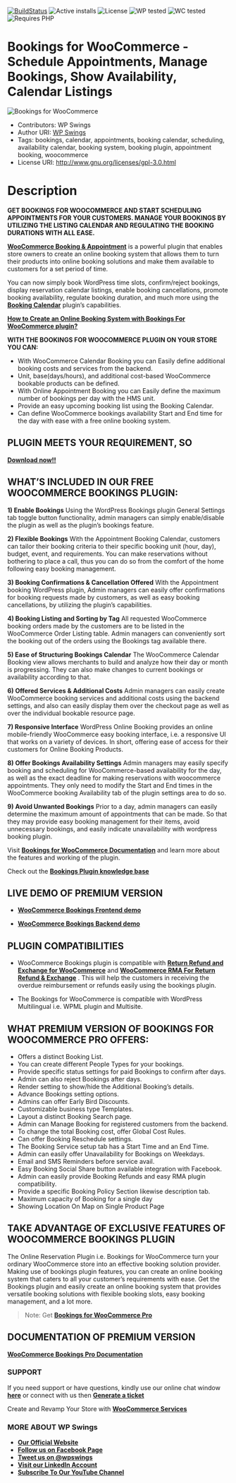 
[![BuildStatus](https://img.shields.io/travis/twbs/bootstrap/v4-dev.svg)](https://travis-ci.org/twbs/bootstrap) ![Active installs](https://img.shields.io/badge/Active-100%2B-brightgreen) ![License](https://img.shields.io/badge/License-GPLv3%20or%20later-yellowgreen) ![WP tested](https://img.shields.io/badge/WP%20tested-6.0.1-brightgreen) ![WC tested](https://img.shields.io/badge/WC%20tested-6.7.0-brightgreen) ![Requires PHP](https://img.shields.io/badge/Requires%20PHP-7.2-blue)
# Bookings for WooCommerce - Schedule Appointments, Manage Bookings, Show Availability, Calendar Listings
![ Bookings for WooCommerce](https://ps.w.org/mwb-bookings-for-woocommerce/assets/banner-772x250.jpg?rev=2672038)
* Contributors: WP Swings
* Author URI: [WP Swings](https://wpswings.com/?utm_source=bookings-github-official&utm_medium=bookings-github-page&utm_campaign=official)
* Tags: bookings, calendar, appointments, booking calendar, scheduling, availability calendar, booking system, booking plugin, appointment booking, woocommerce
* License URI: http://www.gnu.org/licenses/gpl-3.0.html


# Description 
**GET BOOKINGS FOR WOOCOMMERCE AND START SCHEDULING APPOINTMENTS FOR YOUR CUSTOMERS. MANAGE YOUR BOOKINGS BY UTILIZING THE LISTING CALENDAR AND REGULATING THE BOOKING DURATIONS WITH ALL EASE.**

[**WooCommerce Booking & Appointment**](https://wordpress.org/plugins/mwb-bookings-for-woocommerce/) is a powerful plugin that enables store owners to create an online booking system that allows them to turn their products into online booking solutions and make them available to customers for a set period of time.

You can now simply book WordPress time slots, confirm/reject bookings, display reservation calendar listings, enable booking cancellations, promote booking availability, regulate booking duration, and much more using the [**Booking Calendar**](https://wpswings.com/product/bookings-for-woocommerce-pro/?utm_source=wpswings-bookings-pro&utm_medium=bookings-github-page&utm_campaign=go-pro) plugin’s capabilities.

[**How to Create an Online Booking System with  Bookings For WooCommerce plugin?**](https://www.youtube.com/watch?v=9ow97SzMHnM&t=658s)



**WITH THE BOOKINGS FOR WOOCOMMERCE PLUGIN ON YOUR STORE YOU CAN:**

* With WooCommerce Calendar Booking you can Easily define additional booking costs and services from the backend.
* Unit, base(days/hours), and additional cost-based WooCommerce bookable products can be defined.
*  With Online Appointment Booking you can Easily define the maximum number of bookings per day with the HMS unit.
* Provide an easy upcoming booking list using the Booking Calendar.
* Can define WooCommerce bookings availability Start and End time for the day with ease with a free online booking system.

## PLUGIN MEETS YOUR REQUIREMENT, SO
[**Download now!!**](https://downloads.wordpress.org/plugin/mwb-bookings-for-woocommerce.zip)


## WHAT’S INCLUDED IN OUR FREE WOOCOMMERCE BOOKINGS PLUGIN:

**1) Enable Bookings**
Using the WordPress Bookings plugin General Settings tab toggle button functionality, admin managers can simply enable/disable the plugin as well as the plugin’s bookings feature.

**2) Flexible Bookings**
With the Appointment Booking Calendar, customers can tailor their booking criteria to their specific booking unit (hour, day), budget, event, and requirements. You can make reservations without bothering to place a call, thus you can do so from the comfort of the home following easy booking management.

**3) Booking Confirmations & Cancellation Offered**
With the Appointment booking WordPress plugin, Admin managers can easily offer confirmations for booking requests made by customers, as well as easy booking cancellations, by utilizing the plugin’s capabilities.

**4) Booking Listing and Sorting by Tag**
All requested WooCommerce booking orders made by the customers are to be listed in the WooCommerce Order Listing table. Admin managers can conveniently sort the booking out of the orders using the Bookings tag available there.

**5) Ease of Structuring Bookings Calendar**
The WooCommerce Calendar Booking view allows merchants to build and analyze how their day or month is progressing. They can also make changes to current bookings or availability according to that.


**6) Offered Services & Additional Costs**
Admin managers can easily create WooCommerce booking services and additional costs using the backend settings, and also can easily display them over the checkout page as well as over the individual bookable resource page.

**7) Responsive Interface**
WordPress Online Booking provides an online mobile-friendly WooCommerce easy booking interface, i.e. a responsive UI that works on a variety of devices. In short, offering ease of access for their customers for Online Booking Products.

**8) Offer Bookings Availability Settings**
Admin managers may easily specify booking and scheduling for WooCommerce-based availability for the day, as well as the exact deadline for making reservations with woocommerce appointments. They only need to modify the Start and End times in the WooCommerce booking Availability tab of the plugin settings area to do so.


**9) Avoid Unwanted Bookings**
Prior to a day, admin managers can easily determine the maximum amount of appointments that can be made. So that they may provide easy booking management for their items, avoid unnecessary bookings, and easily indicate unavailability with wordpress booking plugin.


Visit [**Bookings for WooCommerce Documentation**](https://docs.wpswings.com/bookings-for-woocommerce/?utm_source=wpswings-bookings-doc&utm_medium=bookings-github-page&utm_campaign=bookings-doc) and learn more about the features and working of the plugin.

Check out the [**Bookings Plugin knowledge base**](https://support.wpswings.com/wordpress-plugins-knowledge-base/category/bookings-for-woocommerce/?utm_source=wpswings-bookings-kb&utm_medium=bookings-github-page&utm_campaign=bookings-kb)


## LIVE DEMO OF PREMIUM VERSION

* [**WooCommerce Bookings Frontend demo**](https://demo.wpswings.com/bookings-for-woocommerce-pro/?utm_source=wpswings-bookings-demo&utm_medium=bookings-github-page&utm_campaign=frontend-demo)

* [**WooCommerce Bookings Backend demo**](https://demo.wpswings.com/bookings-for-woocommerce-pro/get-personal-demo/?utm_source=wpswings-bookings-pro&utm_medium=bookings-github-page&utm_campaign=backend-demo)


## PLUGIN COMPATIBILITIES 
* WooCommerce Bookings plugin is compatible with [**Return Refund and Exchange for WooCommerce**](https://wordpress.org/plugins/woo-refund-and-exchange-lite/) and [**WooCommerce RMA For Return Refund & Exchange**](https://wpswings.com/product/rma-return-refund-exchange-for-woocommerce-pro/?utm_source=wpswings-bookings-github&utm_medium=bookings-github-page&utm_campaign=rma-pro-plugin) . This will help the customers in receiving the overdue reimbursement or refunds easily using the bookings plugin.


* The Bookings for WooCommerce is compatible with WordPress Multilingual i.e. WPML plugin and Multisite.




## WHAT PREMIUM VERSION OF BOOKINGS FOR WOOCOMMERCE PRO OFFERS:

* Offers a distinct Booking List.
* You can create different People Types for your bookings.
* Provide specific status settings for paid Bookings to confirm after days.
* Admin can also reject Bookings after days.
* Render setting to show/hide the Additional Booking’s details.
* Advance Bookings setting options.
* Admins can offer Early Bird Discounts.
* Customizable business type Templates.
* Layout a distinct Booking Search page.
* Admin can Manage Booking for registered customers from the backend.
* To change the total Booking cost, offer Global Cost Rules.
* Can offer Booking Reschedule settings.
* The Booking Service setup tab has a Start Time and an End Time.
* Admin can easily offer Unavailability for Bookings on Weekdays.
* Email and SMS Reminders before service avail.
* Easy Booking Social Share button available integration with Facebook.
* Admin can easily provide Booking Refunds and easy RMA plugin compatibility.
* Provide a specific Booking Policy Section likewise description tab.
*  Maximum capacity of Booking for a single day
* Showing Location On Map on Single Product Page



## TAKE ADVANTAGE OF EXCLUSIVE FEATURES OF WOOCOMMERCE BOOKINGS PLUGIN

 The Online Reservation Plugin i.e.  Bookings for WooCommerce turn your ordinary WooCommerce store into an effective booking solution provider. Making use of bookings plugin features, you can create an online booking system that caters to all your customer’s requirements with ease. Get the Bookings plugin and easily create an online booking system that provides versatile booking solutions with flexible booking slots, easy booking management, and a lot more.

> Note:  Get [**Bookings for WooCommerce Pro**](https://wpswings.com/product/bookings-for-woocommerce-pro/?utm_source=wpswings-bookings-pro&utm_medium=bookings-github-page&utm_campaign=go-pro)



## DOCUMENTATION OF PREMIUM VERSION
[**WooCommerce Bookings Pro Documentation**](https://docs.wpswings.com/bookings-for-woocommerce-pro/?utm_source=bookings-pro-docs&utm_medium=bookings-github-page&utm_campaign=bookings-pro)


### SUPPORT
If you need support or have questions, kindly use our online chat window [**here**](https://wpswings.com/?utm_source=wpswings-official&utm_medium=bookings-github-page&utm_campaign=official) or connect with us then [**Generate a ticket**](https://wpswings.com/submit-query/?utm_source=wpswings-bookings-query&utm_medium=bookings-github-page&utm_campaign=query)

Create and Revamp Your Store with  [**WooCommerce Services**](https://wpswings.com/woocommerce-services/?utm_source=wpswings-bookings-services&utm_medium=bookings-github-page&utm_campaign=woocommerce-services)



### **MORE ABOUT WP Swings**

- [**Our Official Website**](https://wpswings.com/?utm_source=bookings-github-page&utm_medium=bookings-github-page&utm_campaign=official)
- [**Follow us on Facebook Page**](https://www.facebook.com/wpswings)
- [**Tweet us on @wpswings**](https://twitter.com/wpswings)
- [**Visit our LinkedIn Account**](https://www.linkedin.com/company/77072505/)
- [**Subscribe To Our YouTube Channel**](https://www.youtube.com/channel/UC7nYNf0JETOwW3GOD_EW2Ag)


